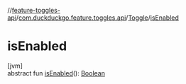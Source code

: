 //[feature-toggles-api](../../../index.md)/[com.duckduckgo.feature.toggles.api](../index.md)/[Toggle](index.md)/[isEnabled](is-enabled.md)

# isEnabled

[jvm]\
abstract fun [isEnabled](is-enabled.md)(): [Boolean](https://kotlinlang.org/api/latest/jvm/stdlib/kotlin/-boolean/index.html)
